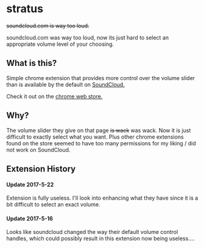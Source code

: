 # stratus
~~soundcloud.com is way too loud.~~

soundcloud.com was way too loud, now its just hard to select an appropriate volume level of your choosing.

## What is this?
Simple chrome extension that provides more control over the volume slider than is available by the default on [SoundCloud.](https://www.soundcloud.com)

Check it out on the [chrome web store.](https://chrome.google.com/webstore/detail/stratus/ankobfgkkipkkdpbkgpplhjoapjkfheg)

## Why?
The volume slider they give on that page ~~is wack~~ was wack. Now it is just difficult to exactly select what you want. Plus other chrome extensions found on the store seemed to have too many permissions for my liking / did not work on SoundCloud.

## Extension History

#### Update 2017-5-22
Extension is fully useless. I'll look into enhancing what they have since it is a bit difficult to select an exact volume.

#### Update 2017-5-16
Looks like soundcloud changed the way their default volume control handles, which could possibly result in this extension now being useless....
